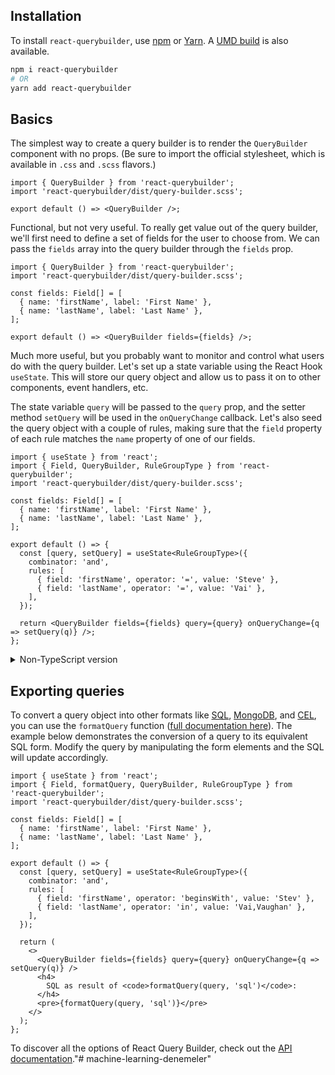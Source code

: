 
## Installation

To install `react-querybuilder`, use [npm](https://www.npmjs.com/package/react-querybuilder) or [Yarn](https://yarnpkg.com/package/react-querybuilder). A [UMD build](./umd) is also available.

```bash
npm i react-querybuilder
# OR
yarn add react-querybuilder
```

## Basics

The simplest way to create a query builder is to render the `QueryBuilder` component with no props. (Be sure to import the official stylesheet, which is available in `.css` and `.scss` flavors.)


```tsx
import { QueryBuilder } from 'react-querybuilder';
import 'react-querybuilder/dist/query-builder.scss';

export default () => <QueryBuilder />;
```


Functional, but not very useful. To really get value out of the query builder, we'll first need to define a set of fields for the user to choose from. We can pass the `fields` array into the query builder through the `fields` prop.



```tsx
import { QueryBuilder } from 'react-querybuilder';
import 'react-querybuilder/dist/query-builder.scss';

const fields: Field[] = [
  { name: 'firstName', label: 'First Name' },
  { name: 'lastName', label: 'Last Name' },
];

export default () => <QueryBuilder fields={fields} />;
```


Much more useful, but you probably want to monitor and control what users do with the query builder. Let's set up a state variable using the React Hook `useState`. This will store our query object and allow us to pass it on to other components, event handlers, etc.

The state variable `query` will be passed to the `query` prop, and the setter method `setQuery` will be used in the `onQueryChange` callback. Let's also seed the query object with a couple of rules, making sure that the `field` property of each rule matches the `name` property of one of our fields.


```tsx
import { useState } from 'react';
import { Field, QueryBuilder, RuleGroupType } from 'react-querybuilder';
import 'react-querybuilder/dist/query-builder.scss';

const fields: Field[] = [
  { name: 'firstName', label: 'First Name' },
  { name: 'lastName', label: 'Last Name' },
];

export default () => {
  const [query, setQuery] = useState<RuleGroupType>({
    combinator: 'and',
    rules: [
      { field: 'firstName', operator: '=', value: 'Steve' },
      { field: 'lastName', operator: '=', value: 'Vai' },
    ],
  });

  return <QueryBuilder fields={fields} query={query} onQueryChange={q => setQuery(q)} />;
};
```


<details>
<summary>Non-TypeScript version</summary>

```jsx
import { useState } from 'react';
import { QueryBuilder } from 'react-querybuilder';
import 'react-querybuilder/dist/query-builder.scss';

const fields = [
  { name: 'firstName', label: 'First Name' },
  { name: 'lastName', label: 'Last Name' },
];

export default () => {
  const [query, setQuery] = useState({
    combinator: 'and',
    rules: [
      { field: 'firstName', operator: '=', value: 'Steve' },
      { field: 'lastName', operator: '=', value: 'Vai' },
    ],
  });

  return <QueryBuilder fields={fields} query={query} onQueryChange={q => setQuery(q)} />;
};
```

</details>

## Exporting queries

To convert a query object into other formats like [SQL](https://en.wikipedia.org/wiki/SQL), [MongoDB](https://www.mongodb.com/), and [CEL](https://github.com/google/cel-spec), you can use the `formatQuery` function ([full documentation here](./api/export)). The example below demonstrates the conversion of a query to its equivalent SQL form. Modify the query by manipulating the form elements and the SQL will update accordingly.


```tsx
import { useState } from 'react';
import { Field, formatQuery, QueryBuilder, RuleGroupType } from 'react-querybuilder';
import 'react-querybuilder/dist/query-builder.scss';

const fields: Field[] = [
  { name: 'firstName', label: 'First Name' },
  { name: 'lastName', label: 'Last Name' },
];

export default () => {
  const [query, setQuery] = useState<RuleGroupType>({
    combinator: 'and',
    rules: [
      { field: 'firstName', operator: 'beginsWith', value: 'Stev' },
      { field: 'lastName', operator: 'in', value: 'Vai,Vaughan' },
    ],
  });

  return (
    <>
      <QueryBuilder fields={fields} query={query} onQueryChange={q => setQuery(q)} />
      <h4>
        SQL as result of <code>formatQuery(query, 'sql')</code>:
      </h4>
      <pre>{formatQuery(query, 'sql')}</pre>
    </>
  );
};
```

To discover all the options of React Query Builder, check out the [API documentation](https://react-querybuilder.js.org/docs/category/api)."# machine-learning-denemeler" 
